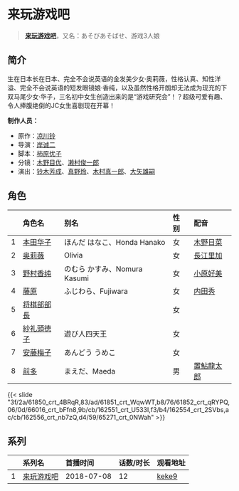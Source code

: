 # 来玩游戏吧


> <u>**[来玩游戏吧](http://bgm.tv/subject/236020)**</u>，又名：あそびあそばせ、游戏3人娘

## 简介


生在日本长在日本、完全不会说英语的金发美少女·奥莉薇，性格认真、知性洋溢、完全不会说英语的短发眼镜娘·香纯，以及虽然性格开朗却无法成为现充的下双马尾少女·华子，三名初中女生创造出来的是“游戏研究会”！？超级可爱有趣、令人捧腹绝倒的JC女生喜剧现在开幕！

**制作人员：**
- 原作：[凉川铃](http://bgm.tv/person/20030)
- 导演：[岸诚二](http://bgm.tv/person/1656)
- 脚本：[柿原优子](http://bgm.tv/person/3326)
- 分镜：[木野目优](http://bgm.tv/person/23202)、[濑村俊一郎](http://bgm.tv/person/36783)
- 演出：[铃木芳成](http://bgm.tv/person/26569)、[真野玲](http://bgm.tv/person/3215)、[木村真一郎](http://bgm.tv/person/18)、[大矢雄嗣](http://bgm.tv/person/29723)

## 角色

|     |   角色名   |   别名  | 性别 |  配音  |
|:--- |:------  |:----      |:---  |:--   |
| 1 | [本田华子](http://bgm.tv/character/61850) | ほんだ はなこ、Honda Hanako | 女 | [木野日菜](http://bgm.tv/person/19643) |
| 2 | [奥莉薇](http://bgm.tv/character/61851) | Olivia | 女 | [長江里加](http://bgm.tv/person/28045) |
| 3 | [野村香纯](http://bgm.tv/character/61852) | のむら  かすみ、Nomura Kasumi | 女 | [小原好美](http://bgm.tv/person/27194) |
| 4 | [藤原](http://bgm.tv/character/66016) | ふじわら、Fujiwara | 女 | [内田秀](http://bgm.tv/person/25191) |
| 5 | [将棋部部長](http://bgm.tv/character/162551) |  | 女 |  |
| 6 | [紗礼頭徳子](http://bgm.tv/character/162554) | 遊び人四天王 | 女 |  |
| 7 | [安藤梅子](http://bgm.tv/character/162556) | あんどう うめこ | 女 |  |
| 8 | [前多](http://bgm.tv/character/65271) | まえだ、Maeda | 男 | [置鮎龍太郎](http://bgm.tv/person/3976) |

{{< slide "3f/2a/61850_crt_4BRqR,83/ad/61851_crt_WqwWT,b8/76/61852_crt_qRYPQ,06/0d/66016_crt_bFfn8,9b/cb/162551_crt_U533I,f3/b4/162554_crt_2SVbs,ac/cb/162556_crt_nb7zQ,d4/59/65271_crt_0NWah" >}}

## 系列

|     | 系列名   | 首播时间       | 话数/时长 | 观看地址                                                    |
| :-- | :---- | :--------- | :---- | :------------------------------------------------------ |
| 1   |[来玩游戏吧](https://bgm.tv/subject/236020)| 2018-07-08 | 12    | [keke9](https://www.keke9.app/play/23165-4-178834.html) |



